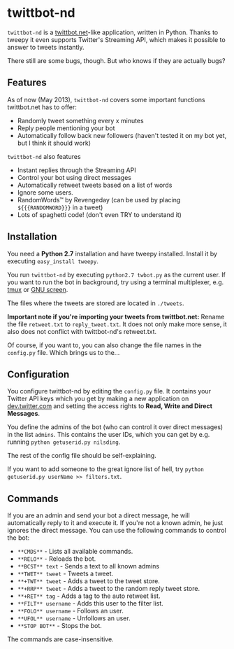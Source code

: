 twittbot-nd
===========

`twittbot-nd` is a [twittbot.net](http://twittbot.net)-like application, written in Python. Thanks to tweepy it even supports Twitter's Streaming API, which makes it possible to answer to tweets instantly.

There still are some bugs, though. But who knows if they are actually bugs?

Features
--------

As of now (May 2013), `twittbot-nd` covers some important functions twittbot.net has to offer:

* Randomly tweet something every x minutes
* Reply people mentioning your bot
* Automatically follow back new followers (haven't tested it on my bot yet, but I think it should work)

`twittbot-nd` also features

* Instant replies through the Streaming API
* Control your bot using direct messages
* Automatically retweet tweets based on a list of words
* Ignore some users.
* RandomWords™ by Revengeday (can be used by placing `${{{RANDOMWORD}}}` in a tweet)
* Lots of spaghetti code! (don't even TRY to understand it)

Installation
------------

You need a **Python 2.7** installation and have tweepy installed. Install it by executing `easy_install tweepy`.

You run `twittbot-nd` by executing `python2.7 twbot.py` as the current user. If you want to run the bot in background, try using a terminal multiplexer, e.g. [tmux](http://tmux.sourceforge.net) or [GNU screen](http://www.gnu.org/software/screen/).

The files where the tweets are stored are located in `./tweets`.

**Important note if you're importing your tweets from twittbot.net:** Rename the file `retweet.txt` to `reply_tweet.txt`. It does not only make more sense, it also does not conflict with twittbot-nd's retweet.txt. 

Of course, if you want to, you can also change the file names in the `config.py` file. Which brings us to the...

Configuration
-------------

You configure twittbot-nd by editing the `config.py` file. It contains your Twitter API keys which you get by making a new application on [dev.twitter.com](https://dev.twitter.com) and setting the access rights to **Read, Write and Direct Messages**.

You define the admins of the bot (who can control it over direct messages) in the list `admins`. This contains the user IDs, which you can get by e.g. running `python getuserid.py nilsding`. 

The rest of the config file should be self-explaining.

If you want to add someone to the great ignore list of hell, try `python getuserid.py userName >> filters.txt`.

Commands
--------

If you are an admin and send your bot a direct message, he will automatically reply to it and execute it. If you're not a known admin, he just ignores the direct message.
You can use the following commands to control the bot:

* `**CMDS**` - Lists all available commands.
* `**RELO**` - Reloads the bot.
* `**BCST** text` - Sends a text to all known admins
* `**TWET** tweet` - Tweets a tweet.
* `**+TWT** tweet` - Adds a tweet to the tweet store.
* `**+RRP** tweet` - Adds a tweet to the random reply tweet store.
* `**+RET** tag` - Adds a tag to the auto retweet list.
* `**FILT** username` - Adds this user to the filter list.
* `**FOLO** username` - Follows an user.
* `**UFOL** username` - Unfollows an user.
* `**STOP BOT**` - Stops the bot. 

The commands are case-insensitive.
